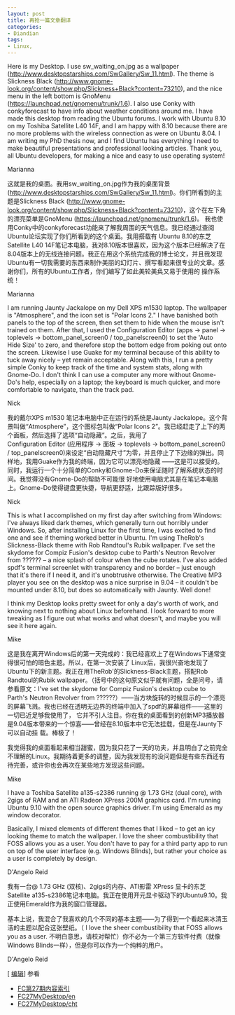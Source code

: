 ```yaml
---
layout: post
title: 再抢一篇文章翻译
categories:
- Diandian
tags:
- Linux, 
---
```

<p>Here is my Desktop. I use sw_waiting_on.jpg as a wallpaper (<a title="http://www.desktopstarships.com/SwGallery/Sw_11.html" href="http://www.desktopstarships.com/SwGallery/Sw_11.html">http://www.desktopstarships.com/SwGallery/Sw_11.html</a>). The theme is Slickness Black (<a title="http://www.gnome-look.org/content/show.php/Slickness+Black?content=73210" href="http://www.gnome-look.org/content/show.php/Slickness+Black?content=73210">http://www.gnome-look.org/content/show.php/Slickness+Black?content=73210</a>), and the nice menu in the left bottom is GnoMenu (<a title="https://launchpad.net/gnomenu/trunk/1.6" href="https://launchpad.net/gnomenu/trunk/1.6">https://launchpad.net/gnomenu/trunk/1.6</a>). I also use Conky with conkyforecast to have info about weather conditions around me. I have made this desktop from reading the Ubuntu forums. I work with Ubuntu 8.10 on my Toshiba Satellite L40 14F, and I am happy with 8.10 because there are no more problems with the wireless connection as were on Ubuntu 8.04. I am writing my PhD thesis now, and I find Ubuntu has everything I need to make beautiful presentations and professional looking articles. Thank you, all Ubuntu developers, for making a nice and easy to use operating system!</p>
<p>Marianna</p>
<p>这就是我的桌面。我用sw_waiting_on.jpg作为我的桌面背景(<a title="http://www.desktopstarships.com/SwGallery/Sw_11.html" href="http://www.desktopstarships.com/SwGallery/Sw_11.html">http://www.desktopstarships.com/SwGallery/Sw_11.html</a>)。你们所看到的主题是Slickness Black (<a title="http://www.gnome-look.org/content/show.php/Slickness+Black?content=73210" href="http://www.gnome-look.org/content/show.php/Slickness+Black?content=73210">http://www.gnome-look.org/content/show.php/Slickness+Black?content=73210</a>)，这个在左下角的漂亮菜单是GnoMenu (<a title="https://launchpad.net/gnomenu/trunk/1.6" href="https://launchpad.net/gnomenu/trunk/1.6">https://launchpad.net/gnomenu/trunk/1.6</a>)。 我也使用Conky中的conkyforecast功能来了解我周围的天气信息。我已经通过查阅Ubuntu论坛实现了你们所看到的这个桌面。我用搭载有 Ubuntu 8.10的东芝Satellite L40 14F笔记本电脑，我对8.10版本很喜欢，因为这个版本已经解决了在8.04版本上的无线连接问题。我正在用这个系统完成我的博士论文，并且我发现 Ubuntu有一切我需要的东西来制作美丽的幻灯片、撰写看起来很专业的文章。感谢你们，所有的Ubuntu工作者，你们编写了如此美轮美奂又易于使用的 操作系统！</p>
<p>Marianna</p>
<p>I am running Jaunty Jackalope on my Dell XPS m1530 laptop. The wallpaper is &quot;Atmosphere&quot;, and the icon set is &quot;Polar Icons 2.&quot; I have banished both panels to the top of the screen, then set them to hide when the mouse isn't trained on them. After that, I used the Configuration Editor (apps -&gt; panel -&gt; toplevels -&gt; bottom_panel_screen0 / top_panelscreen0) to set the 'Auto Hide Size' to zero, and therefore stop the bottom edge from poking out onto the screen. Likewise I use Guake for my terminal because of this ability to tuck away nicely – yet remain acceptable. Along with this, I run a pretty simple Conky to keep track of the time and system stats, along with Gnome-Do. I don't think I can use a computer any more without Gnome-Do's help, especially on a laptop; the keyboard is much quicker, and more comfortable to navigate, than the track pad.</p>
<p>Nick</p>
<p>我的戴尔XPS m1530 笔记本电脑中正在运行的系统是Jaunty Jackalope。这个背景叫做“Atmosphere”，这个图标包叫做“Polar Icons 2”。我已经赶走了上下的两个面板，然后选择了选项“自动隐藏”。之后，我用了<br />Configuration Editor (应用程序 -&gt; 面板 -&gt; toplevels -&gt; bottom_panel_screen0 / top_panelscreen0)来设定“自动隐藏尺寸”为零，并且停止了下边缘的弹出。同样地，我用Guake作为我的终端，因为它可以漂亮地隐藏 ——这是可以接受的。同时，我运行一个十分简单的Conky和Gnome-Do来保证随时了解系统状态的时间。我觉得没有Gnome-Do的帮助不可能很 好地使用电脑尤其是在笔记本电脑上。Gnome-Do使得键盘更快捷，导航更舒适，比跟踪版好很多。</p>
<p>Nick</p>
<p>This is what I accomplished on my first day after switching from Windows: I've always liked dark themes, which generally turn out horribly under Windows. So, after installing Linux for the first time, I was excited to find one and see if theming worked better in Ubuntu. I'm using TheRob's Slickness-Black theme with Rob Randtoul's Rubik wallpaper. I've set the skydome for Compiz Fusion's desktop cube to Parth's Neutron Revolver from ?????? – a nice splash of colour when the cube rotates. I've also added spdf's terminal screenlet with transparency and no border – just enough that it's there if I need it, and it's unobtrusive otherwise. The Creative MP3 player you see on the desktop was a nice surprise in 9.04 – it couldn't be mounted under 8.10, but does so automatically with Jaunty. Well done!</p>
<p>I think my Desktop looks pretty sweet for only a day's worth of work, and knowing next to nothing about Linux beforehand. I look forward to more tweaking as I figure out what works and what doesn't, and maybe you will see it here again.</p>
<p>Mike</p>
<p>这是我在离开Windows后的第一天完成的：我已经喜欢上了在Windows下通常变得很可怕的暗色主题。所以，在第一次安装了 Linux后，我很兴奋地发现了Ubuntu下的新主题。我正在用TheRob'的Slickness-Black主题，搭配Rob Randtoul的Rubik wallpaper。（括号中的这句原文似乎就有问题，全是问号，请参看原文：I've set the skydome for Compiz Fusion's desktop cube to Parth's Neutron Revolver from ??????）——当方块旋转的时候显示的一个漂亮的屏幕飞溅。我也已经在透明无边界的终端中加入了spdf的屏幕组件——这里的一切已近足够我使用了， 它并不引人注目。你在我的桌面看到的创新MP3播放器是9.04版本带来的一个惊喜——曾经在8.10版本中它无法挂载，但是在Jaunty下可以自动挂 载。棒极了！</p>
<p>我觉得我的桌面看起来相当甜蜜，因为我只花了一天的功夫，并且明白了之前完全不理解的Linux。我期待着更多的调整，因为我发现有的没问题但是有些东西还有待完善，或许你也会再次在某些地方发现这些问题。</p>
<p>Mike</p>
<p>I have a Toshiba Satellite a135-s2386 running @ 1.73 GHz (dual core), with 2gigs of RAM and an ATI Radeon XPress 200M graphics card. I'm running Ubuntu 9.10 with the open source graphics driver. I'm using Emerald as my window decorator.</p>
<p>Basically, I mixed elements of different themes that I liked – to get an icy looking theme to match the wallpaper. I love the sheer combustibility that FOSS allows you as a user. You don't have to pay for a third party app to run on top of the user interface (e.g. Windows Blinds), but rather your choice as a user is completely by design.</p>
<p>D'Angelo Reid</p>
<p>我有一台@ 1.73 GHz (双核)、2gigs的内存、ATI影雷 XPress 显卡的东芝Satellite a135-s2386笔记本电脑。我正在使用开元显卡驱动下的Ubuntu9.10。我正使用Emerald作为我的窗口管理器。</p>
<p>基本上说，我混合了我喜欢的几个不同的基本主题——为了得到一个看起来冰清玉洁的主题以配合这张壁纸。（ I love the sheer combustibility that FOSS allows you as a user. 不明白意思，请校对帮忙）你不必为一个第三方软件付费（就像Windows Blinds一样），但是你可以作为一个纯粹的用户。</p>
<p>D'Angelo Reid</p>[
<a title="编辑段落: 参看" href="http://wiki.freeearth.org.cn/index.php?title=FC27%E6%88%91%E7%9A%84%E6%A1%8C%E9%9D%A2&amp;action=edit&amp;section=1">编辑</a>] 参看
<ul>
 <li><a title="FC第27期内容索引" href="http://wiki.freeearth.org.cn/index.php?title=FC%E7%AC%AC27%E6%9C%9F%E5%86%85%E5%AE%B9%E7%B4%A2%E5%BC%95">FC第27期内容索引</a></li>
 <li><a title="FC27MyDesktop/en (尚未撰写)" href="http://wiki.freeearth.org.cn/index.php?title=FC27MyDesktop/en&amp;action=edit&amp;redlink=1">FC27MyDesktop/en</a></li>
 <li><a title="FC27MyDesktop/cht (尚未撰写)" href="http://wiki.freeearth.org.cn/index.php?title=FC27MyDesktop/cht&amp;action=edit&amp;redlink=1">FC27MyDesktop/cht</a></li>
</ul>